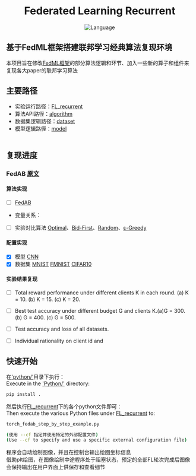 <div align="center">
<h1 align="center">Federated Learning Recurrent</h1>

![Language](https://img.shields.io/badge/Language-Python-blue)

</div>

## 基于FedML框架搭建联邦学习经典算法复现环境
本项目旨在修改[FedML框架](FedML_README.md)的部分算法逻辑和环节、加入一些新的算子和组件来复现各大paper的联邦学习算法<br/>

## 主要路径
- 实验运行路径：[FL_recurrent](python/examples/simulation/FL_recurrent)
- 算法API路径：[algorithm](python/fedml/simulation/sp)
- 数据集逻辑路径：[dataset](python/fedml/data)
- 模型逻辑路径：[model](python/fedml/model/model_hub.py)
<br/><br/>

## 复现进度

### FedAB [原文](https://ieeexplore.ieee.org/abstract/document/10092911)
#### 算法实现 
- [ ] [FedAB](python/fedml/simulation/sp/fedab)
- 变量关系：
- [ ] 实验对比算法 [Optimal](python/fedml/simulation/sp/fedavg)、[Bid-First](python/fedml/simulation/sp/fedavg)、[Random](python/fedml/simulation/sp/fedavg)、[ε-Greedy](python/fedml/simulation/sp/fedavg)
#### 配置实现
- [x] 模型 [CNN](python/fedml/model/cnn.py)
- [x] 数据集 [MNIST](python/fedml/data/mnist.py) [FMNIST](python/fedml/data/fmnist.py) [CIFAR10](python/fedml/data/cifar10.py)
#### 实验结果复现
- [ ] Total reward performance under different clients K in each round. (a) K = 10. (b) K = 15. (c) K = 20.
- [ ] Best test accuracy under different budget G and clients K.(a)G = 300. (b) G = 400. (c) G = 500.
- [ ] Test accuracy and loss of all datasets.
- [ ] Individual rationality on client id and




## 快速开始
在['python/'](python/)目录下执行：<br/>
Execute in the ['Python/'](python/) directory:<br/>
```bash
pip install .
```
然后执行[FL_recurrent](python/examples/simulation/FL_recurrent)下的各个python文件即可：<br/>
Then execute the various Python files under [FL_recurrent](python/examples/simulation/FL_recurrent) to:<br/>
```bash
torch_fedab_step_by_step_example.py

(使用 --cf 指定并使用特定的外部配置文件)
(Use --cf to specify and use a specific external configuration file)
```
程序会自动绘制图像，并且在控制台输出绘图坐标信息<br/>
借助plt绘图，在图像绘制中途程序处于阻塞状态，预定的全部FL轮次完成后图像会保持输出在用户界面上供保存和查看细节<br/>


